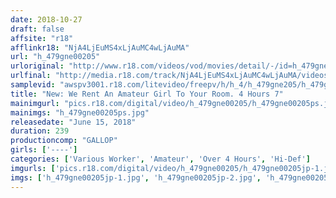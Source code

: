 ```yaml
---
date: 2018-10-27
draft: false
affsite: "r18"
afflinkr18: "NjA4LjEuMS4xLjAuMC4wLjAuMA"
url: "h_479gne00205"
urloriginal: "http://www.r18.com/videos/vod/movies/detail/-/id=h_479gne00205"
urlfinal: "http://media.r18.com/track/NjA4LjEuMS4xLjAuMC4wLjAuMA/videos/vod/movies/detail/-/id=h_479gne00205"
samplevid: "awspv3001.r18.com/litevideo/freepv/h/h_4/h_479gne205/h_479gne205_dmb_w.mp4"
title: "New: We Rent An Amateur Girl To Your Room. 4 Hours 7"
mainimgurl: "pics.r18.com/digital/video/h_479gne00205/h_479gne00205ps.jpg"
mainimgs: "h_479gne00205ps.jpg"
releasedate: "June 15, 2018"
duration: 239
productioncomp: "GALLOP"
girls: ['----']
categories: ['Various Worker', 'Amateur', 'Over 4 Hours', 'Hi-Def']
imgurls: ['pics.r18.com/digital/video/h_479gne00205/h_479gne00205jp-1.jpg', 'pics.r18.com/digital/video/h_479gne00205/h_479gne00205jp-2.jpg', 'pics.r18.com/digital/video/h_479gne00205/h_479gne00205jp-3.jpg', 'pics.r18.com/digital/video/h_479gne00205/h_479gne00205jp-4.jpg', 'pics.r18.com/digital/video/h_479gne00205/h_479gne00205jp-5.jpg', 'pics.r18.com/digital/video/h_479gne00205/h_479gne00205jp-6.jpg', 'pics.r18.com/digital/video/h_479gne00205/h_479gne00205jp-7.jpg', 'pics.r18.com/digital/video/h_479gne00205/h_479gne00205jp-8.jpg', 'pics.r18.com/digital/video/h_479gne00205/h_479gne00205jp-9.jpg', 'pics.r18.com/digital/video/h_479gne00205/h_479gne00205jp-10.jpg', 'pics.r18.com/digital/video/h_479gne00205/h_479gne00205jp-11.jpg', 'pics.r18.com/digital/video/h_479gne00205/h_479gne00205jp-12.jpg', 'pics.r18.com/digital/video/h_479gne00205/h_479gne00205jp-13.jpg', 'pics.r18.com/digital/video/h_479gne00205/h_479gne00205jp-14.jpg', 'pics.r18.com/digital/video/h_479gne00205/h_479gne00205jp-15.jpg', 'pics.r18.com/digital/video/h_479gne00205/h_479gne00205jp-16.jpg', 'pics.r18.com/digital/video/h_479gne00205/h_479gne00205jp-17.jpg', 'pics.r18.com/digital/video/h_479gne00205/h_479gne00205jp-18.jpg', 'pics.r18.com/digital/video/h_479gne00205/h_479gne00205jp-19.jpg', 'pics.r18.com/digital/video/h_479gne00205/h_479gne00205jp-20.jpg']
imgs: ['h_479gne00205jp-1.jpg', 'h_479gne00205jp-2.jpg', 'h_479gne00205jp-3.jpg', 'h_479gne00205jp-4.jpg', 'h_479gne00205jp-5.jpg', 'h_479gne00205jp-6.jpg', 'h_479gne00205jp-7.jpg', 'h_479gne00205jp-8.jpg', 'h_479gne00205jp-9.jpg', 'h_479gne00205jp-10.jpg', 'h_479gne00205jp-11.jpg', 'h_479gne00205jp-12.jpg', 'h_479gne00205jp-13.jpg', 'h_479gne00205jp-14.jpg', 'h_479gne00205jp-15.jpg', 'h_479gne00205jp-16.jpg', 'h_479gne00205jp-17.jpg', 'h_479gne00205jp-18.jpg', 'h_479gne00205jp-19.jpg', 'h_479gne00205jp-20.jpg']
---
```

